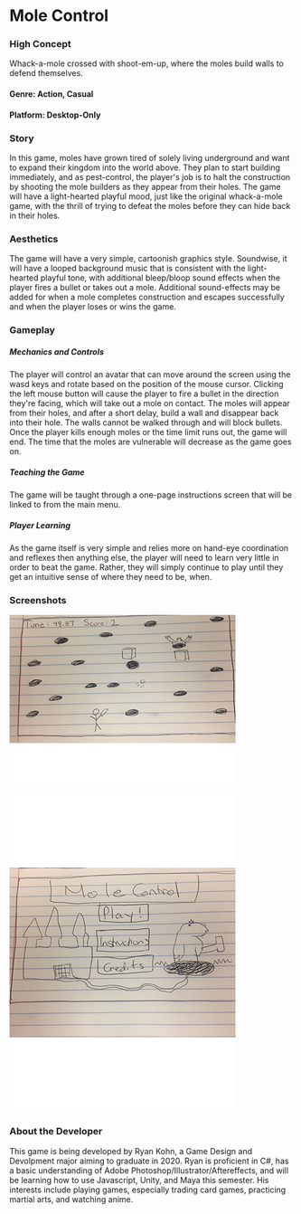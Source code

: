 # Mole Control

### High Concept
Whack-a-mole crossed with shoot-em-up, where the moles build walls to defend themselves.

#### Genre: Action, Casual

#### Platform: Desktop-Only

### Story
In this game, moles have grown tired of solely living underground and want to expand their kingdom into the world above.  They plan to start building immediately, and as pest-control, the player's job is to halt the construction by shooting the mole builders as they appear from their holes.  The game will have a light-hearted playful mood, just like the original whack-a-mole game, with the thrill of trying to defeat the moles before they can hide back in their holes.

### Aesthetics
The game will have a very simple, cartoonish graphics style.  Soundwise, it will have a looped background music that is consistent with the light-hearted playful tone, with additional bleep/bloop sound effects when the player fires a bullet or takes out a mole.  Additional sound-effects may be added for when a mole completes construction and escapes successfully and when the player loses or wins the game.

### Gameplay
##### Mechanics and Controls
The player will control an avatar that can move around the screen using the wasd keys and rotate based on the position of the mouse cursor.  Clicking the left mouse button will cause the player to fire a bullet in the direction they're facing, which will take out a mole on contact.  The moles will appear from their holes, and after a short delay, build a wall and disappear back into their hole.  The walls cannot be walked through and will block bullets. Once the player kills enough moles or the time limit runs out, the game will end.  The time that the moles are vulnerable will decrease as the game goes on.

##### Teaching the Game
The game will be taught through a one-page instructions screen that will be linked to from the main menu.

##### Player Learning
As the game itself is very simple and relies more on hand-eye coordination and reflexes then anything else, the player will need to learn very little in order to beat the game.  Rather, they will simply continue to play until they get an intuitive sense of where they need to be, when.

### Screenshots
![Game Screenshot 1](https://github.com/rtk1357/IGME-230/blob/master/Images/GamePlay.jpg)

![Game ScreenShot 2](https://github.com/rtk1357/IGME-230/blob/master/Images/MainMenu.jpg)

### About the Developer
This game is being developed by Ryan Kohn, a Game Design and Devolpment major aiming to graduate in 2020.  Ryan is proficient in C#, has a basic understanding of Adobe Photoshop/Illustrator/Aftereffects, and will be learning how to use Javascript, Unity, and Maya this semester.  His interests include playing games, especially trading card games, practicing martial arts, and watching anime.



